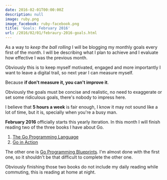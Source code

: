 ```yaml
---
date: 2016-02-01T00:00:00Z
description: null
image: ruby.png
image_facebook: ruby-facebook.png
title: 'Goals: February 2016'
url: /2016/02/01/febraury-2016-goals.html
---
```


As a way to *keep the ball rolling* I will be blogging my monthly goals every first of the month. I will be describing what I plan to achieve and I evaluate how effective I was the previous month.

Obviously this is to keep myself motivated, engaged and more importantly I want to leave a digital trail, so next year I can measure myself.

Because **if don't measure it, you can't improve it**.

Obviously the goals must be concise and realistic, no need to exaggerate or set some ridiculous goals, there's nobody to impress here.

I believe that **5 hours a week** is fair enough, I know it may not sound like a lot of time, but it is, specially when you're a busy man.

**February 2016** officially starts this yearly iteration. In this month I will finish reading two of the three books I have about Go.

1. [The Go Programming Language](http://www.gopl.io/)
2. [Go in Action](https://www.manning.com/books/go-in-action)

The other one is [Go Programming Blueprints](https://www.packtpub.com/application-development/go-programming-blueprints). I'm almost done with the first one, so it shouldn't be that difficult to complete the other one.

Obviously finishing those two books do not include my daily reading while commuting, this is reading at home at night.
